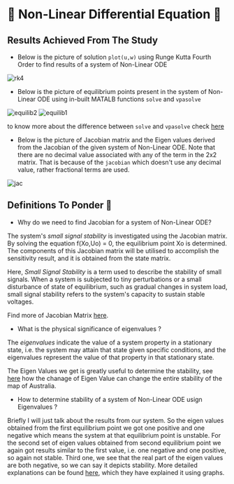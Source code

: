 # 🎀 Non-Linear Differential Equation 🎀


## Results Achieved From The Study

- Below is the picture of solution `plot(u,w)` using Runge Kutta Fourth Order to find results of a system of Non-Linear ODE

![rk4](https://user-images.githubusercontent.com/39788520/125199321-50da2980-e283-11eb-8989-28985835a372.jpg)


- Below is the picture of equilibrium points present in the system of Non-Linear ODE using in-built MATALB functions `solve` and `vpasolve`

![equilib2](https://user-images.githubusercontent.com/39788520/125199338-6a7b7100-e283-11eb-8d25-877c5e6a51ca.jpg)
![equilib1](https://user-images.githubusercontent.com/39788520/125199340-6b140780-e283-11eb-9f54-41f9b2853745.jpg)

to know more about the difference between `solve` and `vpasolve` check [here](https://in.mathworks.com/help/symbolic/select-numeric-or-symbolic-solver.html)


- Below is the picture of Jacobian matrix and the Eigen values derived from the Jacobian of the given system of Non-Linear ODE. Note that there are no decimal value associated with any of the term in the 2x2 matrix. That is because of the `jacobian` which doesn't use any decimal value, rather fractional terms are used. 

![jac](https://user-images.githubusercontent.com/39788520/125305397-f0fb8580-e34b-11eb-82cf-ef08bc82859b.jpg)

## Definitions To Ponder 🤔

- Why do we need to find Jacobian for a system of Non-Linear ODE?

The system's _small signal stability_ is investigated using the Jacobian matrix. By solving the equation f(Xo,Uo) = 0, the equilibrium point Xo is determined. The components of this Jacobian matrix will be utilised to accomplish the sensitivity result, and it is obtained from the state matrix.

Here, _Small Signal Stability_ is a term used to describe the stability of small signals. When a system is subjected to tiny perturbations or a small disturbance of state of equilibrium, such as gradual changes in system load, small signal stability refers to the system's capacity to sustain stable voltages.

Find more of Jacobian Matrix [here](https://www.sciencedirect.com/topics/engineering/jacobian-matrix).

- What is the physical significance of eigenvalues ?

The *eigenvalues* indicate the value of a system property in a stationary state, i.e. the system may attain that state given specific conditions, and the eigenvalues represent the value of that property in that stationary state.

The Eigen Values we get is greatly useful to determine the stability, see [here](https://www.intmath.com/matrices-determinants/eigenvalues-eigenvectors-concept-applet.php) how the chanage of Eigen Value can change the entire stability of the map of Australia.

- How to determine stability of a system of Non-Linear ODE usign Eigenvalues ?

Briefly I will just talk about the results from our system. So the eigen values obtained from the first equilibrium point we got one positive and one negative which means the system at that equilibrium point is unstable. For the second set of eigen values obtained from second equilibrium point we again got results similar to the first value, i.e. one negative and one positive, so again not stable. Third one, we see that the real part of the eigen values are both negative, so we can say it depicts stability.
More detailed explanations can be found [here](https://eng.libretexts.org/Bookshelves/Industrial_and_Systems_Engineering/Book%3A_Chemical_Process_Dynamics_and_Controls_(Woolf)/10%3A_Dynamical_Systems_Analysis/10.04%3A_Using_eigenvalues_and_eigenvectors_to_find_stability_and_solve_ODEs), which they have explained it using graphs.
